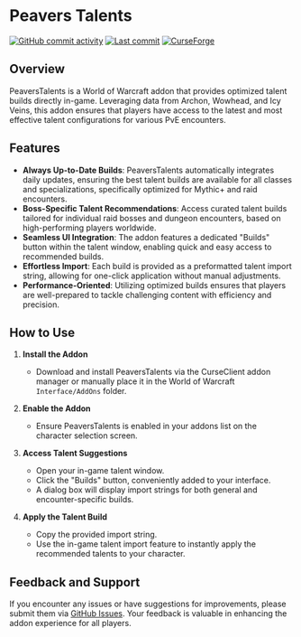 # Peavers Talents

[![GitHub commit activity](https://img.shields.io/github/commit-activity/m/peavers/PeaversTalents)](https://github.com/peavers/PeaversTalents/commits/master) [![Last commit](https://img.shields.io/github/last-commit/peavers/PeaversTalents)](https://github.com/peavers/PeaversTalents/master) [![CurseForge](https://img.shields.io/curseforge/dt/1184820?label=CurseForge&color=F16436)](https://www.curseforge.com/wow/addons/peaverstalents)

## Overview

PeaversTalents is a World of Warcraft addon that provides optimized talent builds directly in-game. Leveraging data from
Archon, Wowhead, and Icy Veins, this addon ensures that players have access to the latest and most effective talent
configurations for various PvE encounters.

## Features

- **Always Up-to-Date Builds**: PeaversTalents automatically integrates daily updates, ensuring the best talent builds
  are available for all classes and specializations, specifically optimized for Mythic+ and raid encounters.
- **Boss-Specific Talent Recommendations**: Access curated talent builds tailored for individual raid bosses and dungeon
  encounters, based on high-performing players worldwide.
- **Seamless UI Integration**: The addon features a dedicated "Builds" button within the talent window, enabling quick
  and easy access to recommended builds.
- **Effortless Import**: Each build is provided as a preformatted talent import string, allowing for one-click
  application without manual adjustments.
- **Performance-Oriented**: Utilizing optimized builds ensures that players are well-prepared to tackle challenging
  content with efficiency and precision.

## How to Use

1. **Install the Addon**
	* Download and install PeaversTalents via the CurseClient addon manager or manually place it in the World of Warcraft
	  `Interface/AddOns` folder.

2. **Enable the Addon**
	* Ensure PeaversTalents is enabled in your addons list on the character selection screen.

3. **Access Talent Suggestions**
	* Open your in-game talent window.
	* Click the "Builds" button, conveniently added to your interface.
	* A dialog box will display import strings for both general and encounter-specific builds.

4. **Apply the Talent Build**
	* Copy the provided import string.
	* Use the in-game talent import feature to instantly apply the recommended talents to your character.

## Feedback and Support

If you encounter any issues or have suggestions for improvements, please submit them
via [GitHub Issues](https://github.com/peavers/PeaversTalents/issues). Your feedback is valuable in enhancing the addon
experience for all players.

